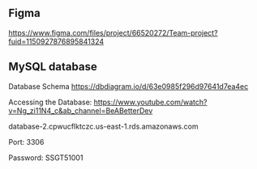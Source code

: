## **Figma**

https://www.figma.com/files/project/66520272/Team-project?fuid=1150927876895841324

## **MySQL database**

Database Schema
https://dbdiagram.io/d/63e0985f296d97641d7ea4ec

Accessing the Database: 
https://www.youtube.com/watch?v=Ng_zi11N4_c&ab_channel=BeABetterDev

database-2.cpwucflktczc.us-east-1.rds.amazonaws.com 

Port: 3306

Password: SSGT51001

